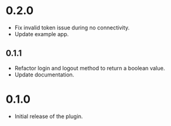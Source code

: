 # 0.2.0

* Fix invalid token issue during no connectivity.
* Update example app.

## 0.1.1

* Refactor login and logout method to return a boolean value.
* Update documentation.

# 0.1.0

* Initial release of the plugin.